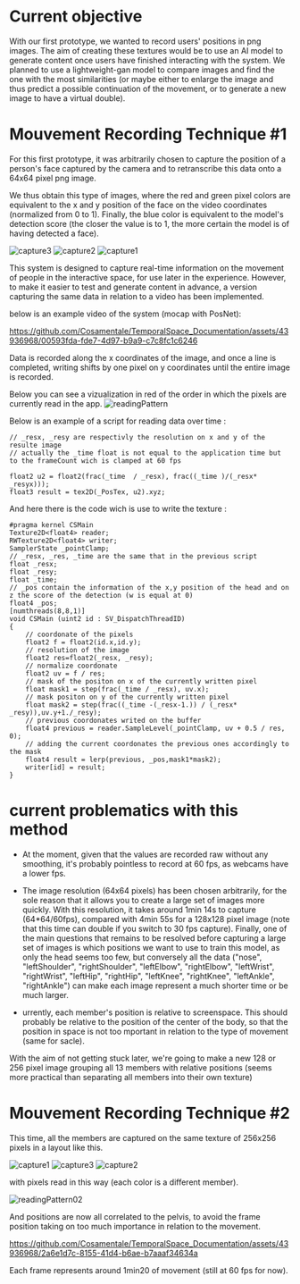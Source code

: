 # Current objective

With our first prototype, we wanted to record users' positions in png images.
The aim of creating these textures would be to use an AI model to generate content once users have finished interacting with the system. We planned to use a lightweight-gan model to compare images and find the one with the most similarities (or maybe either to enlarge the image and thus predict a possible continuation of the movement, or to generate a new image to have a virtual double).

# Mouvement Recording Technique #1

For this first prototype, it was arbitrarily chosen to capture the position of a person's face captured by the camera and to retranscribe this data onto a 64x64 pixel png image.

We thus obtain this type of images, where the red and green pixel colors are equivalent to the x and y position of the face on the video coordinates (normalized from 0 to 1). Finally, the blue color is equivalent to the model's detection score (the closer the value is to 1, the more certain the model is of having detected a face). 

![capture3](https://github.com/Cosamentale/TemporalSpace_Documentation/assets/43936968/01de0a0f-d746-45a3-92fb-c39c658735ea)
![capture2](https://github.com/Cosamentale/TemporalSpace_Documentation/assets/43936968/b466c456-1067-400a-b6ec-9202b0534a13)
![capture1](https://github.com/Cosamentale/TemporalSpace_Documentation/assets/43936968/4739447e-264e-4d7c-952e-eda9a1999fef)

This system is designed to capture real-time information on the movement of people in the interactive space, for use later in the experience.
However, to make it easier to test and generate content in advance, a version capturing the same data in relation to a video has been implemented. 

below is an example video of the system (mocap with PosNet):

https://github.com/Cosamentale/TemporalSpace_Documentation/assets/43936968/00593fda-fde7-4d97-b9a9-c7c8fc1c6246

Data is recorded along the x coordinates of the image, and once a line is completed, writing shifts by one pixel on y coordinates until the entire image is recorded.

Below you can see a vizualization in red of the order in which the pixels are currently read in the app.
![readingPattern](https://github.com/Cosamentale/TemporalSpace_Documentation/assets/43936968/9a4c3631-8357-4487-86c9-67dd8cab6a9a)

Below is an example of a script for reading data over time :
``` HLSL
// _resx, _resy are respectivly the resolution on x and y of the resulte image
// actually the _time float is not equal to the application time but to the frameCount wich is clamped at 60 fps

float2 u2 = float2(frac(_time  / _resx), frac((_time )/(_resx* _resyx)));
float3 result = tex2D(_PosTex, u2).xyz;
```

And here there is the code wich is use to write the texture :
``` HLSL
#pragma kernel CSMain
Texture2D<float4> reader; 
RWTexture2D<float4> writer;
SamplerState _pointClamp;
// _resx, _res, _time are the same that in the previous script
float _resx;
float _resy;
float _time;
// _pos contain the information of the x,y position of the head and on z the score of the detection (w is equal at 0)
float4 _pos;
[numthreads(8,8,1)]
void CSMain (uint2 id : SV_DispatchThreadID) 
{
	// coordonate of the pixels
	float2 f = float2(id.x,id.y);
	// resolution of the image
	float2 res=float2(_resx, _resy);
	// normalize coordonate
	float2 uv = f / res;
	// mask of the positon on x of the currently written pixel
	float mask1 = step(frac(_time / _resx), uv.x);
	// mask positon on y of the currently written pixel
	float mask2 = step(frac((_time -(_resx-1.)) / (_resx* _resy)),uv.y+1./_resy);
	// previous coordonates writed on the buffer
	float4 previous = reader.SampleLevel(_pointClamp, uv + 0.5 / res, 0);
	// adding the current coordonates the previous ones accordingly to the mask
	float4 result = lerp(previous, _pos,mask1*mask2);
	writer[id] = result;
}

```

# current problematics with this method

- At the moment, given that the values are recorded raw without any smoothing, it's probably pointless to record at 60 fps, as webcams have a lower fps.
  
- The image resolution (64x64 pixels) has been chosen arbitrarily, for the sole reason that it allows you to create a large set of images more quickly. With this resolution, it takes around 1min 14s to capture (64*64/60fps), compared with 4min 55s for a 128x128 pixel image (note that this time can double if you switch to 30 fps capture).
  Finally, one of the main questions that remains to be resolved before capturing a large set of images is which positions we want to use to train this model, as only the head seems too few, but conversely all the data ("nose", "leftShoulder", "rightShoulder", "leftElbow", "rightElbow", "leftWrist", "rightWrist", "leftHip", "rightHip", "leftKnee", "rightKnee", "leftAnkle", "rightAnkle") can make each image represent a much shorter time or be much larger.

- urrently, each member's position is relative to screenspace. This should probably be relative to the position of the center of the body, so that the position in space is not too 
mportant in relation to the type of movement (same for sacle).

With the aim of not getting stuck later, we're going to make a new 128 or 256 pixel image grouping all 13 members with relative positions
(seems more practical than separating all members into their own texture)

# Mouvement Recording Technique #2

This time, all the members are captured on the same texture of 256x256 pixels in a layout like this.

![capture1](https://github.com/Cosamentale/TemporalSpace_Documentation/assets/43936968/06b91177-a97a-46a0-a04c-e111d5ad953d)
![capture3](https://github.com/Cosamentale/TemporalSpace_Documentation/assets/43936968/deb82b0e-8851-4677-83ec-e4a786578b50)
![capture2](https://github.com/Cosamentale/TemporalSpace_Documentation/assets/43936968/608c032e-f87b-440b-b5ad-00d4c423b4f2)

with pixels read in this way (each color is a different member).

![readingPattern02](https://github.com/Cosamentale/TemporalSpace_Documentation/assets/43936968/6bd6b2d4-0a24-4059-b762-0a7a2b451738)

And positions are now all correlated to the pelvis, to avoid the frame position taking on too much importance in relation to the movement. 

https://github.com/Cosamentale/TemporalSpace_Documentation/assets/43936968/2a6e1d7c-8155-41d4-b6ae-b7aaaf34634a

Each frame represents around 1min20 of movement (still at 60 fps for now). 

